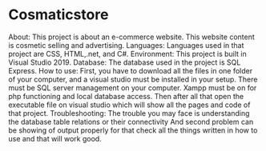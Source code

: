 # Cosmaticstore
About:
This project is about an e-commerce website. This website content is cosmetic selling and advertising.
Languages:
Languages used in that project are CSS, HTML,.net, and C#.
Environment:
This project is built in Visual Studio 2019.
Database:
The database used in the project is SQL Express.
How to use:
First, you have to download all the files in one folder of your computer, and a visual studio must be installed in your setup. There must be 
SQL server management on your computer. Xampp must be on for php functioning and local database access. Then after all that open the executable file
on visual studio which will show all the pages and code of that project.
Troubleshooting:
The trouble you may face is understanding the database table relations or their connectivity 
And second problem can be showing of output properly for that check all the things written in how to use and that will work good.

